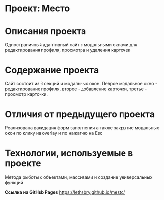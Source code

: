 # Проект: Место

# Описания проекта
Одностраничный адаптивный сайт с модальными окнами для редактирования профиля, просмотра и удаления карточек

# Содержание проекта
Cайт состоит из 6 секций и модальных окон. Певрое модальное окно - редактирование профиля, второе - добавление карточки, третье - просмотр карточки.

# Отличия от предыдущего проекта
Реализована валидация форм заполнения а также закрытие модальных окон по клику на overlay и по нажатию на Esc

# Технологии, используемые в проекте
Метода рыботы с объектами, массивами и создание универсальных функций

**Ссылка на GitHub Pages**
https://lethabry.github.io/mesto/